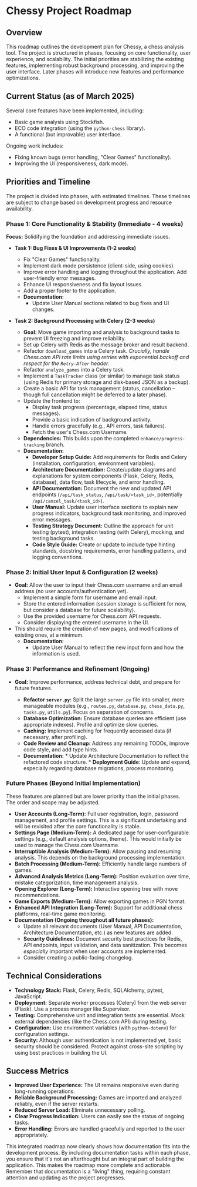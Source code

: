 # Chessy Project Roadmap

## Overview

This roadmap outlines the development plan for Chessy, a chess analysis tool. The project is structured in phases, focusing on core functionality, user experience, and scalability. The initial priorities are stabilizing the existing features, implementing robust background processing, and improving the user interface. Later phases will introduce new features and performance optimizations.

## Current Status (as of March 2025)

Several core features have been implemented, including:

*   Basic game analysis using Stockfish.
*   ECO code integration (using the `python-chess` library).
*   A functional (but improvable) user interface.

Ongoing work includes:

*   Fixing known bugs (error handling, "Clear Games" functionality).
*   Improving the UI (responsiveness, dark mode).

## Priorities and Timeline

The project is divided into phases, with estimated timelines. These timelines are subject to change based on development progress and resource availability.

### Phase 1: Core Functionality & Stability (Immediate - 4 weeks)

**Focus:** Solidifying the foundation and addressing immediate issues.

*   **Task 1:  Bug Fixes & UI Improvements (1-2 weeks)**
    *   Fix "Clear Games" functionality.
    *   Implement dark mode persistence (client-side, using cookies).
    *   Improve error handling and logging throughout the application.  Add user-friendly error messages.
    *   Enhance UI responsiveness and fix layout issues.
    *   Add a proper footer to the application.
    *   **Documentation:**
        *   Update User Manual sections related to bug fixes and UI changes.

*   **Task 2:  Background Processing with Celery (2-3 weeks)**
    *   **Goal:** Move game importing and analysis to background tasks to prevent UI freezing and improve reliability.
    *   Set up Celery with Redis as the message broker and result backend.
    *   Refactor `download_games` into a Celery task.  *Crucially, handle Chess.com API rate limits using retries with exponential backoff and respect for the `Retry-After` header.*
    *   Refactor `analyze_games` into a Celery task.
    *   Implement a `TaskTracker` class (or similar) to manage task status (using Redis for primary storage and disk-based JSON as a backup).
    *   Create a basic API for task management (status, cancellation – though full cancellation might be deferred to a later phase).
    *   Update the frontend to:
        *   Display task progress (percentage, elapsed time, status messages).
        *   Provide a basic indication of background activity.
        *   Handle errors gracefully (e.g., API errors, task failures).
        *    Fetch the user's Chess.com Username.
    *   **Dependencies:** This builds upon the completed `enhance/progress-tracking` branch.
    * **Documentation:**
        *   **Developer Setup Guide:** Add requirements for Redis and Celery (installation, configuration, environment variables).
        *   **Architecture Documentation:** Create/update diagrams and explanations for system components (Flask, Celery, Redis, database), data flow, task lifecycle, and error handling.
        *   **API Documentation:**  Document the new and updated API endpoints (`/api/task_status`, `/api/task/<task_id>`, potentially `/api/cancel_task/<task_id>`).
        *   **User Manual:** Update user interface sections to explain new progress indicators, background task monitoring, and improved error messages.
        *   **Testing Strategy Document:** Outline the approach for unit testing (pytest), integration testing (with Celery), mocking, and testing background tasks.
        *  **Code Style Guide:** Create or update to include type hinting standards, docstring requirements, error handling patterns, and logging conventions.

### Phase 2:  Initial User Input & Configuration (2 weeks)

* **Goal:** Allow the user to input their Chess.com username and an email address (no user accounts/authentication yet).
    * Implement a simple form for username and email input.
    * Store the entered information (session storage is sufficient for now, but consider a database for future scalability).
    * Use the provided username for Chess.com API requests.
    * Consider displaying the entered username in the UI.
* This should require the creation of new pages, and modifications of existing ones, at a minimum.
    *   **Documentation:**
        *   Update User Manual to reflect the new input form and how the information is used.

### Phase 3:  Performance and Refinement (Ongoing)

*   **Goal:** Improve performance, address technical debt, and prepare for future features.

    *   **Refactor `server.py`:** Split the large `server.py` file into smaller, more manageable modules (e.g., `routes.py`, `database.py`, `chess_data.py`, `tasks.py`, `utils.py`).  Focus on separation of concerns.
    *   **Database Optimization:**  Ensure database queries are efficient (use appropriate indexes). Profile and optimize slow queries.
    *   **Caching:** Implement caching for frequently accessed data (if necessary, after profiling).
    *   **Code Review and Cleanup:**  Address any remaining TODOs, improve code style, and add type hints.
     *   **Documentation:**
        *   Update Architecture Documentation to reflect the refactored code structure.
        *  **Deployment Guide**: Update and expand, especially regarding database migrations, process monitoring.

### Future Phases (Beyond Initial Implementation)

These features are planned but are lower priority than the initial phases. The order and scope may be adjusted.

*   **User Accounts (Long-Term):** Full user registration, login, password management, and profile settings. This is a significant undertaking and will be revisited after the core functionality is stable.
*   **Settings Page (Medium-Term):** A dedicated page for user-configurable settings (e.g., default analysis options, theme). This would initially be used to manage the Chess.com Username.
*   **Interruptible Analysis (Medium-Term):** Allow pausing and resuming analysis. This depends on the background processing implementation.
*   **Batch Processing (Medium-Term):**  Efficiently handle large numbers of games.
*   **Advanced Analysis Metrics (Long-Term):**  Position evaluation over time, mistake categorization, time management analysis.
*   **Opening Explorer (Long-Term):**  Interactive opening tree with move recommendations.
*   **Game Exports (Medium-Term):**  Allow exporting games in PGN format.
*   **Enhanced API Integration (Long-Term):** Support for additional chess platforms, real-time game monitoring.
*  **Documentation (Ongoing throughout all future phases):**
    *   Update all relevant documents (User Manual, API Documentation, Architecture Documentation, etc.) as new features are added.
    *   **Security Guidelines:** Document security best practices for Redis, API endpoints, input validation, and data sanitization.  This becomes *especially* important when user accounts are implemented.
    * Consider creating a public-facing changelog.

## Technical Considerations

*   **Technology Stack:** Flask, Celery, Redis, SQLAlchemy, pytest, JavaScript.
*   **Deployment:**  Separate worker processes (Celery) from the web server (Flask). Use a process manager like Supervisor.
*   **Testing:**  Comprehensive unit and integration tests are essential. Mock external dependencies (like the Chess.com API) during testing.
*   **Configuration:** Use environment variables (with `python-dotenv`) for configuration settings.
* **Security:** Although user authentication is not implemented yet, basic security should be considered. Protect against cross-site scripting by using best practices in building the UI.

## Success Metrics

*   **Improved User Experience:**  The UI remains responsive even during long-running operations.
*   **Reliable Background Processing:** Games are imported and analyzed reliably, even if the server restarts.
*   **Reduced Server Load:**  Eliminate unnecessary polling.
*   **Clear Progress Indication:**  Users can easily see the status of ongoing tasks.
*   **Error Handling:**  Errors are handled gracefully and reported to the user appropriately.

This integrated roadmap now clearly shows how documentation fits into the development process. By including documentation tasks within each phase, you ensure that it's not an afterthought but an integral part of building the application. This makes the roadmap more complete and actionable. Remember that documentation is a "living" thing, requiring constant attention and updating as the project progresses.